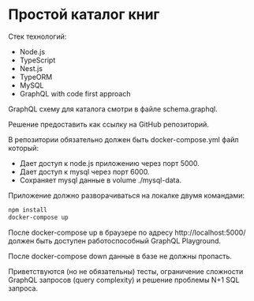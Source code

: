 # Простой каталог книг

Стек технологий:

* Node.js
* TypeScript
* Nest.js
* TypeORM
* MySQL
* GraphQL with code first approach

GraphQL схему для каталога смотри в файле schema.graphql.

Решение предоставить как ссылку на GitHub репозиторий.

В репозитории обязательно должен быть docker-compose.yml файл который:

* Дает доступ к node.js приложению через порт 5000.
* Дает доступ к mysql через порт 6000.
* Сохраняет mysql данные в volume ./mysql-data.

Приложение должно разворачиваться на локалке двумя командами:

```bash
npm install
docker-compose up
```

После docker-compose up в браузере по адресу http://localhost:5000/ должен быть доступен работоспособный GraphQL Playground.

После docker-compose down данные в базе не должны пропасть.

Приветствуются (но не обязательны) тесты, ограничение сложности GraphQL запросов (query complexity) и решение проблемы N+1 SQL запроса.

